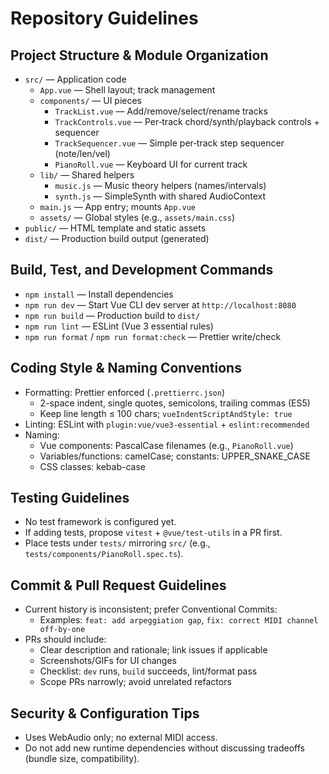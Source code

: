 # Repository Guidelines

## Project Structure & Module Organization
- `src/` — Application code
  - `App.vue` — Shell layout; track management
  - `components/` — UI pieces
    - `TrackList.vue` — Add/remove/select/rename tracks
    - `TrackControls.vue` — Per‑track chord/synth/playback controls + sequencer
    - `TrackSequencer.vue` — Simple per‑track step sequencer (note/len/vel)
    - `PianoRoll.vue` — Keyboard UI for current track
  - `lib/` — Shared helpers
    - `music.js` — Music theory helpers (names/intervals)
    - `synth.js` — SimpleSynth with shared AudioContext
  - `main.js` — App entry; mounts `App.vue`
  - `assets/` — Global styles (e.g., `assets/main.css`)
- `public/` — HTML template and static assets
- `dist/` — Production build output (generated)

## Build, Test, and Development Commands
- `npm install` — Install dependencies
- `npm run dev` — Start Vue CLI dev server at `http://localhost:8080`
- `npm run build` — Production build to `dist/`
- `npm run lint` — ESLint (Vue 3 essential rules)
- `npm run format` / `npm run format:check` — Prettier write/check

## Coding Style & Naming Conventions
- Formatting: Prettier enforced (`.prettierrc.json`)
  - 2-space indent, single quotes, semicolons, trailing commas (ES5)
  - Keep line length ≤ 100 chars; `vueIndentScriptAndStyle: true`
- Linting: ESLint with `plugin:vue/vue3-essential` + `eslint:recommended`
- Naming:
  - Vue components: PascalCase filenames (e.g., `PianoRoll.vue`)
  - Variables/functions: camelCase; constants: UPPER_SNAKE_CASE
  - CSS classes: kebab-case

## Testing Guidelines
- No test framework is configured yet.
- If adding tests, propose `vitest` + `@vue/test-utils` in a PR first.
- Place tests under `tests/` mirroring `src/` (e.g., `tests/components/PianoRoll.spec.ts`).

## Commit & Pull Request Guidelines
- Current history is inconsistent; prefer Conventional Commits:
  - Examples: `feat: add arpeggiation gap`, `fix: correct MIDI channel off-by-one`
- PRs should include:
  - Clear description and rationale; link issues if applicable
  - Screenshots/GIFs for UI changes
  - Checklist: `dev` runs, `build` succeeds, lint/format pass
  - Scope PRs narrowly; avoid unrelated refactors

## Security & Configuration Tips
- Uses WebAudio only; no external MIDI access.
- Do not add new runtime dependencies without discussing tradeoffs (bundle size, compatibility).
